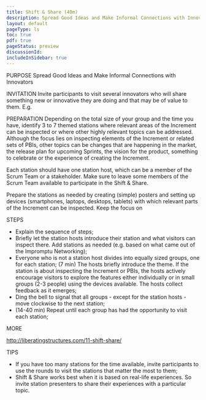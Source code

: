 ```yaml
---
title: Shift & Share (40m)
description: Spread Good Ideas and Make Informal Connections with Innovators
layout: default
pageType: ls
toc: true
pdf: true
pageStatus: preview
discussionId:  
includeInSidebar: true
---
```


PURPOSE
Spread Good Ideas and Make Informal Connections with Innovators

INVITATION
Invite participants to visit several innovators who will share something new or innovative they are doing and that may be of value to them. E.g.

PREPARATION
Depending on the total size of your group and the time you have, identify 3 to 7 themed stations where relevant areas of the Increment can be inspected or where other highly relevant topics can be addressed. Although the focus lies on inspecting elements of the Increment or related sets of PBIs, other topics can be changes that are happening in the market, the release plan for upcoming Sprints, the vision for the product, something to celebrate or the experience of creating the Increment.

Each station should have one station host, which can be a member of the Scrum Team or a stakeholder. Make sure to leave some members of the Scrum Team available to participate in the Shift & Share.

Prepare the stations as needed by creating (simple) posters and setting up devices (smartphones, laptops, desktops, tablets) with which relevant parts of the Increment can be inspected. Keep the focus on

STEPS
- Explain the sequence of steps;
- Briefly let the station hosts introduce their station and what visitors can inspect there. Add stations as needed (e.g. based on what came out of the Impromptu Networking);
- Everyone who is not a station host divides into equally sized groups, one for each station;
(7 min) The hosts briefly introduce the theme. If the station is about inspecting the Increment or PBIs, the hosts actively encourage visitors to explore the features either individually or in small groups (2-3 people) using the devices available. The hosts collect feedback as it emerges;
- Ding the bell to signal that all groups - except for the station hosts - move clockwise to the next station;
- (14-40 min) Repeat until each group has had the opportunity to visit each station;

MORE

http://liberatingstructures.com/11-shift-share/

TIPS
- If you have too many stations for the time available, invite participants to use the rounds to visit the stations that matter the most to them;
- Shift & Share works best when it is based on real-life experiences. So invite station presenters to share their experiences with a particular topic.